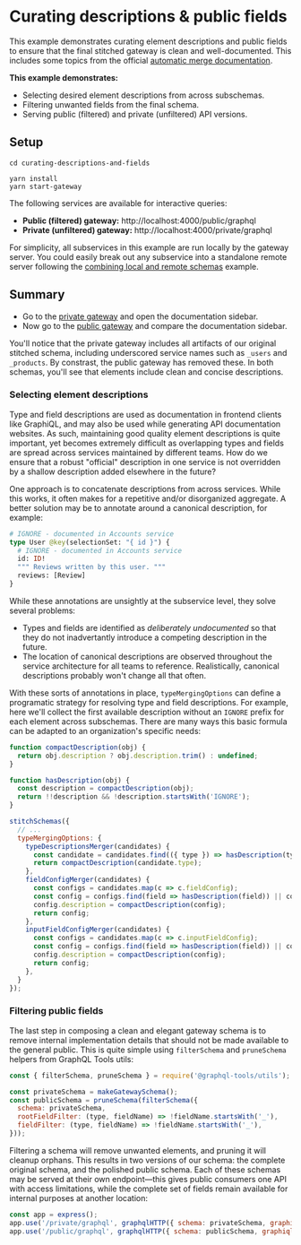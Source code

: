 # Curating descriptions &amp; public fields

This example demonstrates curating element descriptions and public fields to ensure that the final stitched gateway is clean and well-documented. This includes some topics from the official [automatic merge documentation](https://www.graphql-tools.com/docs/stitch-combining-schemas#automatic-merge).

**This example demonstrates:**

- Selecting desired element descriptions from across subschemas.
- Filtering unwanted fields from the final schema.
- Serving public (filtered) and private (unfiltered) API versions.

## Setup

```shell
cd curating-descriptions-and-fields

yarn install
yarn start-gateway
```

The following services are available for interactive queries:

- **Public (filtered) gateway:** http://localhost:4000/public/graphql
- **Private (unfiltered) gateway:** http://localhost:4000/private/graphql

For simplicity, all subservices in this example are run locally by the gateway server. You could easily break out any subservice into a standalone remote server following the [combining local and remote schemas](../combining-local-and-remote-schemas) example.

## Summary

* Go to the [private gateway](http://localhost:4000/private/graphql) and open the documentation sidebar.
* Now go to the [public gateway](http://localhost:4000/public/graphql) and compare the documentation sidebar.

You'll notice that the private gateway includes all artifacts of our original stitched schema, including underscored service names such as `_users` and `_products`. By constrast, the public gateway has removed these. In both schemas, you'll see that elements include clean and concise descriptions.

### Selecting element descriptions

Type and field descriptions are used as documentation in frontend clients like GraphiQL, and may also be used while generating API documentation websites. As such, maintaining good quality element descriptions is quite important, yet becomes extremely difficult as overlapping types and fields are spread across services maintained by different teams. How do we ensure that a robust "official" description in one service is not overridden by a shallow description added elsewhere in the future?

One approach is to concatenate descriptions from across services. While this works, it often makes for a repetitive and/or disorganized aggregate. A better solution may be to annotate around a canonical description, for example:

```graphql
# IGNORE - documented in Accounts service
type User @key(selectionSet: "{ id }") {
  # IGNORE - documented in Accounts service
  id: ID!
  """ Reviews written by this user. """
  reviews: [Review]
}
```

While these annotations are unsightly at the subservice level, they solve several problems:

- Types and fields are identified as _deliberately undocumented_ so that they do not inadvertantly introduce a competing description in the future.
- The location of canonical descriptions are observed throughout the service architecture for all teams to reference. Realistically, canonical descriptions probably won't change all that often.

With these sorts of annotations in place, `typeMergingOptions` can define a programatic strategy for resolving type and field descriptions. For example, here we'll collect the first available description without an `IGNORE` prefix for each element across subschemas. There are many ways this basic formula can be adapted to an organization's specific needs:

```js
function compactDescription(obj) {
  return obj.description ? obj.description.trim() : undefined;
}

function hasDescription(obj) {
  const description = compactDescription(obj);
  return !!description && !description.startsWith('IGNORE');
}

stitchSchemas({
  // ...
  typeMergingOptions: {
    typeDescriptionsMerger(candidates) {
      const candidate = candidates.find(({ type }) => hasDescription(type)) || candidates.pop();
      return compactDescription(candidate.type);
    },
    fieldConfigMerger(candidates) {
      const configs = candidates.map(c => c.fieldConfig);
      const config = configs.find(field => hasDescription(field)) || configs.pop();
      config.description = compactDescription(config);
      return config;
    },
    inputFieldConfigMerger(candidates) {
      const configs = candidates.map(c => c.inputFieldConfig);
      const config = configs.find(field => hasDescription(field)) || configs.pop();
      config.description = compactDescription(config);
      return config;
    },
  }
});
```

### Filtering public fields

The last step in composing a clean and elegant gateway schema is to remove internal implementation details that should not be made available to the general public. This is quite simple using `filterSchema` and `pruneSchema` helpers from GraphQL Tools utils:

```js
const { filterSchema, pruneSchema } = require('@graphql-tools/utils');

const privateSchema = makeGatewaySchema();
const publicSchema = pruneSchema(filterSchema({
  schema: privateSchema,
  rootFieldFilter: (type, fieldName) => !fieldName.startsWith('_'),
  fieldFilter: (type, fieldName) => !fieldName.startsWith('_'),
}));
```

Filtering a schema will remove unwanted elements, and pruning it will cleanup orphans. This results in two versions of our schema: the complete original schema, and the polished public schema. Each of these schemas may be served at their own endpoint&mdash;this gives public consumers one API with access limitations, while the complete set of fields remain available for internal purposes at another location:

```js
const app = express();
app.use('/private/graphql', graphqlHTTP({ schema: privateSchema, graphiql: true }));
app.use('/public/graphql', graphqlHTTP({ schema: publicSchema, graphiql: true }));
```
